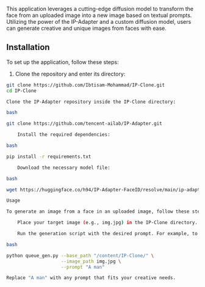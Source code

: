 This application leverages a cutting-edge diffusion model to transform the face from an uploaded image into a new image based on textual prompts. Utilizing the power of the IP-Adapter and a custom diffusion model, users can generate creative and unique images from faces with ease.

## Installation

To set up the application, follow these steps:

1. Clone the repository and enter its directory:

```bash
git clone https://github.com/Ibtisam-Mohammad/IP-Clone.git
cd IP-Clone

Clone the IP-Adapter repository inside the IP-Clone directory:

bash

git clone https://github.com/tencent-ailab/IP-Adapter.git

    Install the required dependencies:

bash

pip install -r requirements.txt

    Download the necessary model file:

bash

wget https://huggingface.co/h94/IP-Adapter-FaceID/resolve/main/ip-adapter-faceid_sd15.bin

Usage

To generate an image from a face in an uploaded image, follow these steps:

    Place your target image (e.g., img.jpg) in the IP-Clone directory.

    Run the generation script with the desired prompt. For example, to generate an image based on the prompt "A man":

bash

python queue_gen.py --base_path "/content/IP-Clone/" \
                    --image_path img.jpg \
                    --prompt "A man"

Replace "A man" with any prompt that fits your creative needs.